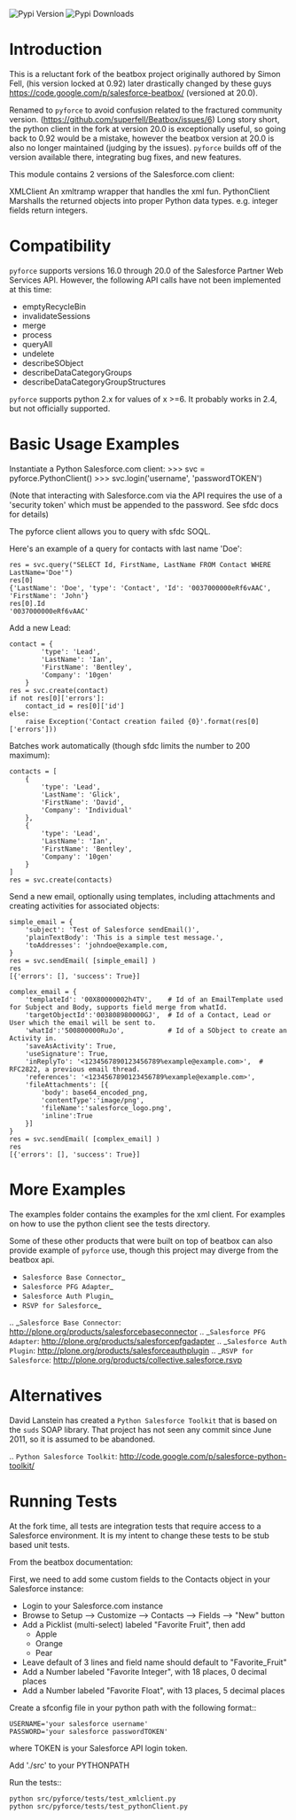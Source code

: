 ![Pypi Version](https://img.shields.io/pypi/v/pyforce.svg) ![Pypi Downloads](https://img.shields.io/pypi/dm/pyforce.svg)

Introduction
============

This is a reluctant fork of the beatbox project originally authored by Simon
Fell, (his version locked at 0.92) later drastically changed by these guys
https://code.google.com/p/salesforce-beatbox/ (versioned at 20.0).

Renamed to `pyforce` to avoid confusion related to the fractured community
version. (https://github.com/superfell/Beatbox/issues/6) Long story short,
the python client in the fork at version 20.0 is exceptionally useful, so
going back to 0.92 would be a mistake, however the beatbox version at 20.0 is
also no longer maintained (judging by the issues).  `pyforce` builds off of
the version available there, integrating bug fixes, and new features.

This module contains 2 versions of the Salesforce.com client:

 XMLClient
    An xmltramp wrapper that handles the xml fun.
 PythonClient
   Marshalls the returned objects into proper Python data types. e.g. integer
   fields return integers.

Compatibility
=============

`pyforce` supports versions 16.0 through 20.0 of the Salesforce Partner Web
Services API. However, the following API calls have not been implemented at
this time:

 * emptyRecycleBin
 * invalidateSessions
 * merge
 * process
 * queryAll
 * undelete
 * describeSObject
 * describeDataCategoryGroups
 * describeDataCategoryGroupStructures

`pyforce` supports python 2.x for values of x >=6.  It probably works in 2.4,
but not officially supported.

Basic Usage Examples
====================

Instantiate a Python Salesforce.com client:
    >>> svc = pyforce.PythonClient()
    >>> svc.login('username', 'passwordTOKEN')

(Note that interacting with Salesforce.com via the API requires the use of a
'security token' which must be appended to the password.  See sfdc docs for
details)

The pyforce client allows you to query with sfdc SOQL.

Here's an example of a query for contacts with last name 'Doe':

    res = svc.query("SELECT Id, FirstName, LastName FROM Contact WHERE LastName='Doe'")
    res[0]
    {'LastName': 'Doe', 'type': 'Contact', 'Id': '0037000000eRf6vAAC', 'FirstName': 'John'}
    res[0].Id
    '0037000000eRf6vAAC'

Add a new Lead:

    contact = {
            'type': 'Lead',
            'LastName': 'Ian',
            'FirstName': 'Bentley',
            'Company': '10gen'
        }
    res = svc.create(contact)
    if not res[0]['errors']:
        contact_id = res[0]['id']
    else:
        raise Exception('Contact creation failed {0}'.format(res[0]['errors']))

Batches work automatically (though sfdc limits the number to 200 maximum):

    contacts = [
        {
            'type': 'Lead',
            'LastName': 'Glick',
            'FirstName': 'David',
            'Company': 'Individual'
        },
        {
            'type': 'Lead',
            'LastName': 'Ian',
            'FirstName': 'Bentley',
            'Company': '10gen'
        }
    ]
    res = svc.create(contacts)

Send a new email, optionally using templates, including attachments and creating activities for associated objects:

    simple_email = {
        'subject': 'Test of Salesforce sendEmail()',
        'plainTextBody': 'This is a simple test message.',
        'toAddresses': 'johndoe@example.com,
    }
    res = svc.sendEmail( [simple_email] )
    res
    [{'errors': [], 'success': True}]

    complex_email = {
        'templateId': '00X80000002h4TV',    # Id of an EmailTemplate used for Subject and Body, supports field merge from whatId.
        'targetObjectId':'003808980000GJ',  # Id of a Contact, Lead or User which the email will be sent to.
        'whatId':'500800000RuJo',           # Id of a SObject to create an Activity in.
        'saveAsActivity': True,
        'useSignature': True,
        'inReplyTo': '<1234567890123456789%example@example.com>',  # RFC2822, a previous email thread.
        'references': '<1234567890123456789%example@example.com>',
        'fileAttachments': [{
            'body': base64_encoded_png,
            'contentType':'image/png',
            'fileName':'salesforce_logo.png',
            'inline':True
        }]
    }
    res = svc.sendEmail( [complex_email] )
    res
    [{'errors': [], 'success': True}]

More Examples
=============

The examples folder contains the examples for the xml client. For examples on
how to use the python client see the tests directory.

Some of these other products that were built on top of beatbox can also provide
example of `pyforce` use, though this project may diverge from the beatbox api.

  * `Salesforce Base Connector`_
  * `Salesforce PFG Adapter`_
  * `Salesforce Auth Plugin`_
  * `RSVP for Salesforce`_

.. _`Salesforce Base Connector`: http://plone.org/products/salesforcebaseconnector
.. _`Salesforce PFG Adapter`: http://plone.org/products/salesforcepfgadapter
.. _`Salesforce Auth Plugin`: http://plone.org/products/salesforceauthplugin
.. _`RSVP for Salesforce`: http://plone.org/products/collective.salesforce.rsvp


Alternatives
============

David Lanstein has created a `Python Salesforce Toolkit` that is based on the
`suds` SOAP library.  That project has not seen any commit since June 2011, so
it is assumed to be abandoned.

.. `Python Salesforce Toolkit`: http://code.google.com/p/salesforce-python-toolkit/

Running Tests
=============

At the fork time, all tests are integration tests that require access to a
Salesforce environment.  It is my intent to change these tests to be stub
based unit tests.

From the beatbox documentation:

First, we need to add some custom fields to the Contacts object in your Salesforce instance:

 * Login to your Salesforce.com instance
 * Browse to Setup --> Customize --> Contacts --> Fields --> "New" button
 * Add a Picklist (multi-select) labeled "Favorite Fruit", then add
    * Apple
    * Orange
    * Pear
 * Leave default of 3 lines and field name should default to "Favorite_Fruit"
 * Add a Number labeled "Favorite Integer", with 18 places, 0 decimal places
 * Add a Number labeled "Favorite Float", with 13 places, 5 decimal places

Create a sfconfig file in your python path with the following format::

    USERNAME='your salesforce username'
    PASSWORD='your salesforce passwordTOKEN'

where TOKEN is your Salesforce API login token.

Add './src' to your PYTHONPATH

Run the tests::

    python src/pyforce/tests/test_xmlclient.py
    python src/pyforce/tests/test_pythonClient.py
